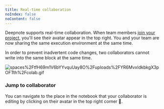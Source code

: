 ```yaml
---
title: Real-time collaboration
noIndex: false
noContent: false
---
```


Deepnote supports real-time collaboration. When team members [join your project](/docs/share-projects), you'll see their avatar appear in the top right. You and your team are now sharing the same execution environment at the same time.

<Callout status="info">

In order to prevent inadvertent code changes, two collaborators cannot write into the same block at the same time.

</Callout>

![spaces%2FtfH69m1V6bYYvquUay8O%2Fuploads%2FYR6MvxIdkbkgX3pOFTth%2Fcolab.gif](https://media.graphassets.com/mt5ifWXPS7e3K4aMQJm5)

### Jump to collaborator

You can navigate to the place in the notebook that your collaborator is editing by clicking on their avatar in the top right corner 🙌.
